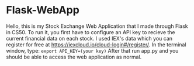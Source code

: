# Flask-WebApp

Hello, this is my Stock Exchange Web Application that I made through Flask in CS50. To run it, you first have to configure an API key to recieve the current financial data on each stock. I used IEX's data which you can register for free at https://iexcloud.io/cloud-login#/register/. 
In the terminal window, type: ``export API_KEY=(your key)`` After that run app.py and you should be able to access the web application as normal.
